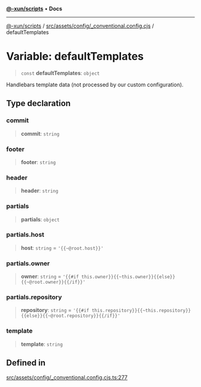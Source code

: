 [**@-xun/scripts**](../../../../../README.md) • **Docs**

***

[@-xun/scripts](../../../../../README.md) / [src/assets/config/\_conventional.config.cjs](../README.md) / defaultTemplates

# Variable: defaultTemplates

> `const` **defaultTemplates**: `object`

Handlebars template data (not processed by our custom configuration).

## Type declaration

### commit

> **commit**: `string`

### footer

> **footer**: `string`

### header

> **header**: `string`

### partials

> **partials**: `object`

### partials.host

> **host**: `string` = `'{{~@root.host}}'`

### partials.owner

> **owner**: `string` = `'{{#if this.owner}}{{~this.owner}}{{else}}{{~@root.owner}}{{/if}}'`

### partials.repository

> **repository**: `string` = `'{{#if this.repository}}{{~this.repository}}{{else}}{{~@root.repository}}{{/if}}'`

### template

> **template**: `string`

## Defined in

[src/assets/config/\_conventional.config.cjs.ts:277](https://github.com/Xunnamius/xscripts/blob/ba9f63839da3826ddc001b87c07464b3feaa49e7/src/assets/config/_conventional.config.cjs.ts#L277)
